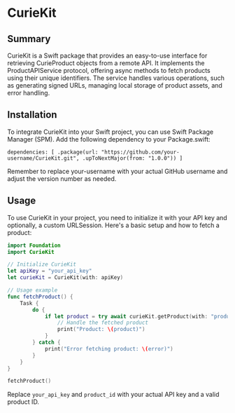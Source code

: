 # CurieKit

## Summary

CurieKit is a Swift package that provides an easy-to-use interface for retrieving CurieProduct objects from a remote API. It implements the ProductAPIService protocol, offering async methods to fetch products using their unique identifiers. The service handles various operations, such as generating signed URLs, managing local storage of product assets, and error handling.

## Installation

To integrate CurieKit into your Swift project, you can use Swift Package Manager (SPM). Add the following dependency to your Package.swift:

`
dependencies: [
    .package(url: "https://github.com/your-username/CurieKit.git", .upToNextMajor(from: "1.0.0"))
]
`

Remember to replace your-username with your actual GitHub username and adjust the version number as needed.

## Usage

To use CurieKit in your project, you need to initialize it with your API key and optionally, a custom URLSession. Here's a basic setup and how to fetch a product:

```swift
import Foundation
import CurieKit

// Initialize CurieKit
let apiKey = "your_api_key"
let curieKit = CurieKit(with: apiKey)

// Usage example
func fetchProduct() {
    Task {
        do {
            if let product = try await curieKit.getProduct(with: "product_id") {
                // Handle the fetched product
                print("Product: \(product)")
            }
        } catch {
            print("Error fetching product: \(error)")
        }
    }
}

fetchProduct()
```

Replace `your_api_key` and `product_id` with your actual API key and a valid product ID.
